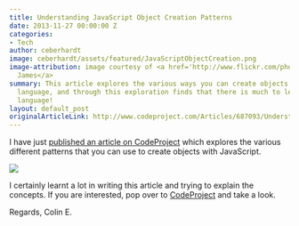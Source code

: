 ```yaml
---
title: Understanding JavaScript Object Creation Patterns
date: 2013-11-27 00:00:00 Z
categories:
- Tech
author: ceberhardt
image: ceberhardt/assets/featured/JavaScriptObjectCreation.png
image-attribution: image courtesy of <a href='http://www.flickr.com/photos/byronj/12637612753/sizes/z/'>Byron
  James</a>
summary: This article explores the various ways you can create objects with the JavaScript
  language, and through this exploration finds that there is much to learn about the
  language!
layout: default_post
originalArticleLink: http://www.codeproject.com/Articles/687093/Understanding-JavaScript-Object-Creation-Patterns
---
```


I have just <a href="http://www.codeproject.com/Articles/687093/Understanding-JavaScript-Object-Creation-Patterns">published an article on CodeProject</a> which explores the various different patterns that you can use to create objects with JavaScript. 

<a href="http://www.codeproject.com/Articles/687093/Understanding-JavaScript-Object-Creation-Patterns"><img src="{{ site.baseurl }}/ceberhardt/assets/PrototypeGraphTwo.png" /></a>



I certainly learnt a lot in writing this article and trying to explain the concepts. If you are interested, pop over to <a href="http://www.codeproject.com/Articles/687093/Understanding-JavaScript-Object-Creation-Patterns">CodeProject</a> and take a look.

Regards, Colin E.


























